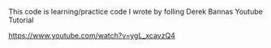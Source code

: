 This code is learning/practice code I wrote by folling Derek Bannas Youtube Tutorial 

https://www.youtube.com/watch?v=ygL_xcavzQ4